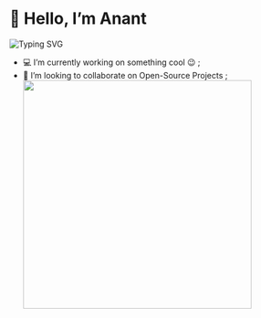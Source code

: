 # 👋 Hello, I’m Anant

![Typing SVG](https://readme-typing-svg.demolab.com?font=Fira+Code&size=22&pause=1000&color=36BCF7&center=true&vCenter=true&width=435&lines=Full+Stack+Developer+🧑‍💻;Loves+to+build+web+apps+🚀)
- 💻 I’m currently working on something cool 😉 ;
- 💞️ I’m looking to collaborate on Open-Source Projects ;         <img src="https://media.giphy.com/media/qgQUggAC3Pfv687qPC/giphy.gif" width="400" />








<!---
Anant-ui/Anant-ui is a ✨ special ✨ repository because its `README.md` (this file) appears on your GitHub profile.
You can click the Preview link to take a look at your changes.
--->
